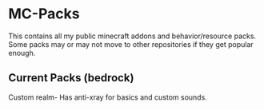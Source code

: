# MC-Packs
This contains all my public minecraft addons and behavior/resource packs. Some packs may or may not move to other repositories if they get popular enough.

## Current Packs (bedrock)
Custom realm- Has anti-xray for basics and custom sounds.
